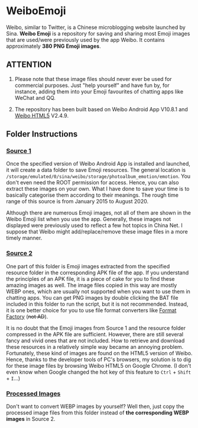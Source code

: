 # WeiboEmoji

Weibo, similar to Twitter, is a Chinese microblogging website launched by Sina. **Weibo Emoji** is a repository for saving and sharing most Emoji images that are used/were previously used by the app Weibo. It contains approximately **380 PNG Emoji images**.

## ATTENTION

1. Please note that these image files should never ever be used for commercial purposes. Just "help yourself" and have fun by, for instance, adding them into your Emoji favourites of chatting apps like WeChat and QQ.

2. The repository has been built based on Weibo Android App V10.8.1 and [Weibo HTML5](https://m.weibo.cn/) V2.4.9.

## Folder Instructions

### [Source 1](https://github.com/ArvinZJC/WeiboEmoji/tree/master/Source%201)

Once the specified version of Weibo Android App is installed and launched, it will create a data folder to save Emoji resources. The general location is `/storage/emulated/0/sina/weibo/storage/photoalbum_emotion/emotion`. You don't even need the ROOT permission for access. Hence, you can also extract these images on your own. What I have done to save your time is to basically categorise them according to their meanings. The rough time range of this source is from January 2015 to August 2020.

Although there are numerous Emoji images, not all of them are shown in the Weibo Emoji list when you use the app. Generally, these images not displayed were previously used to reflect a few hot topics in China Net. I suppose that Weibo might add/replace/remove these image files in a more timely manner.

### [Source 2](https://github.com/ArvinZJC/WeiboEmoji/tree/master/Source%202)

One part of this folder is Emoji images extracted from the specified resource folder in the corresponding APK file of the app. If you understand the principles of an APK file, it is a piece of cake for you to find these amazing images as well. The image files copied in this way are mostly WEBP ones, which are usually not supported when you want to use them in chatting apps. You can get PNG images by double clicking the BAT file included in this folder to run the script, but it is not recommended. Instead, it is one better choice for you to use file format converters like [Format Factory](http://www.pcgeshi.com/) (~~not AD~~).

It is no doubt that the Emoji images from Source 1 and the resource folder compressed in the APK file are sufficient. However, there are still several fancy and vivid ones that are not included. How to retrieve and download these resources in a relatively simple way became an annoying problem. Fortunately, these kind of images are found on the HTML5 version of Weibo. Hence, thanks to the developer tools of PC's browsers, my solution is to dig for these image files by browsing Weibo HTML5 on Google Chrome. (I don't even know when Google changed the hot key of this feature to `Ctrl` + `Shift` + `I`...)

### [Processed Images](https://github.com/ArvinZJC/WeiboEmoji/tree/master/Processed%20Images)

Don't want to convert WEBP images by yourself? Well then, just copy the processed image files from this folder instead of **the corresponding WEBP images** in Source 2.
